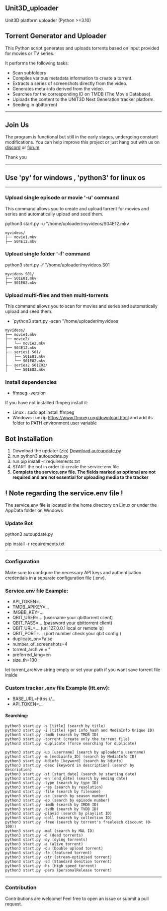 ## Unit3D_uploader
Unit3D platform uploader (Python >=3.10)

## Torrent Generator and Uploader

This Python script generates and uploads torrents based on input provided for movies or TV series.

It performs the following tasks:

- Scan subfolders
- Compiles various metadata information to create a torrent.
- Extracts a series of screenshots directly from the video.
- Generates meta-info derived from the video.
- Searches for the corresponding ID on TMDB (The Movie Database).
- Uploads the content to the UNIT3D Next Generation tracker platform.
- Seeding in qbittorrent

___
## Join Us

The program is functional but still in the early stages, undergoing constant modifications.
You can help improve this project or just hang out with us on
[discord](https://discord.gg/Pz3w5NNc) or [forum](https://itatorrents.xyz/forums/topics/414?page=1#post-1497) 

Thank you

___
## Use 'py' for windows , 'python3' for linux os
___

### Upload single episode or movie '-u' command
This command allows you to create and upload torrent for movies and series
and automatically upload and seed them.

python3 start.py -u "/home/uploader/myvideos/S04E12.mkv

```
myvideos/
├── movie1.mkv
├── S04E12.mkv
```

### Upload single folder '-f' command

python3 start.py -f "/home/uploader/myvideos S01

```
myvideos S01/
├── S01E01.mkv
├── S01E02.mkv
```

### Upload multi-files and then multi-torrents
This command allows you to scan for movies and series and automatically upload and seed them.

- `python3 start.py -scan "/home/uploader/myvideos

```
myvideos/
├── movie1.mkv          
├── movie2/             
│   └── movie2.mkv
├── S04E12.mkv          
├── series1 S01/        
│   ├── S01E01.mkv
│   └── S01E02.mkv
├── series2 S01E02/     
│   └── S01E02.mkv 
```

### Install dependencies
 
- ffmpeg -version

If you have not installed ffmpeg install it:
- Linux : sudo apt install ffmpeg
- Windows : unzip https://www.ffmpeg.org/download.html and add its folder to
PATH environment user variable

## Bot Installation

1. Download the updater (zip) [Download autoupdate.py](https://gist.github.com/31December99/8e51466feb9df1606fd4199141ac54bb)
2. run python3 autoupdate.py
3. run pip install -r requirements.txt
4. START the bot in order to create the service.env file
5. **Complete the service.env file.
   The fields marked as optional are not required and are not essential for uploading media to the tracker**
## ! Note regarding the service.env file !
   The service.env file is located in the home directory on Linux
   or under the AppData folder on Windows

### Update Bot 
python3 autoupdate.py

pip install -r requirements.txt

___
### Configuration

Make sure to configure the necessary API keys and authentication credentials in a separate configuration file (.env).

### Service.env file Example:

- API_TOKEN=...
- TMDB_APIKEY=...
- IMGBB_KEY=...
- QBIT_USER=... (username your qbittorrent client)
- QBIT_PASS=... (password your qbittorrent client)
- QBIT_URL=...  (url 127.0.0.1 local or remote ip)
- QBIT_PORT=... (port number check your qbit config.)
- duplicate_on=False
- number_of_screenshots=4
- torrent_archive =''
- preferred_lang=en
- size_th=100

let torrent_archive string empty or set your path if you want save torrent file inside

### Custom tracker .env file Example (itt.env):
- BASE_URL=https://...
- API_TOKEN=...


#### Searching:

    python3 start.py -s [title] (search by title)
    python3 start.py -i [title] (get info_hash and MediaInfo Unique ID)    
    python3 start.py -tmdb (search by TMDB ID)
    python3 start.py -torrent (create only the torrent file)
    python3 start.py -duplicate (force searching for duplicate)

    python3 start.py -up [username] (search by uploader's username)
    python3 start.py -m [mediainfo_ID] (search by MediaInfo ID)
    python3 start.py -bdinfo [keyword] (search by bdinfo)
    python3 start.py -desc [keyword in description] (search by description)    
    python3 start.py -st [start_date] (search by starting date)
    python3 start.py -en [end_date] (search by ending date)
    python3 start.py -type (search by type ID)
    python3 start.py -res (search by resolution)
    python3 start.py -file (search by filename)
    python3 start.py -se (search by season number)
    python3 start.py -ep (search by episode number)
    python3 start.py -imdb (search by IMDB ID)
    python3 start.py -tvdb (search by TVDB ID)
    python3 start.py -playid (search by playlist ID)    
    python3 start.py -coll (search by collection ID)
    python3 start.py -free (search by torrent's freeleech discount (0-100))
    python3 start.py -mal (search by MAL ID)
    python3 start.py -d (dead torrents)
    python3 start.py -dy (dying torrents)
    python3 start.py -a (alive torrent)
    python3 start.py -du (Double upload torrent)
    python3 start.py -fe (featured torrent)
    python3 start.py -str (stream-optimised torrent)
    python3 start.py -sd (Standard denition torrent)
    python3 start.py -hs (High speed torrent)
    python3 start.py -pers (personalRelease torrent)

___


### Contribution

Contributions are welcome! Feel free to open an issue or submit a pull request.
